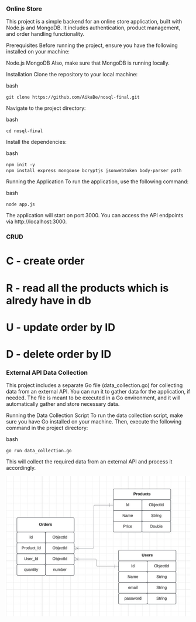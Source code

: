### Online Store
This project is a simple backend for an online store application, built with Node.js and MongoDB. It includes authentication, product management, and order handling functionality.

Prerequisites
Before running the project, ensure you have the following installed on your machine:

Node.js
MongoDB
Also, make sure that MongoDB is running locally.

Installation
Clone the repository to your local machine:

bash
```
git clone https://github.com/AikaBe/nosql-final.git
```
Navigate to the project directory:

bash
```
cd nosql-final
```
Install the dependencies:

bash
```
npm init -y
npm install express mongoose bcryptjs jsonwebtoken body-parser path
```
Running the Application
To run the application, use the following command:

bash
```
node app.js
```
The application will start on port 3000. You can access the API endpoints via http://localhost:3000.

### CRUD 
# C - create order 
# R - read all the products which is alredy have in db
# U - update order by ID
# D - delete order by ID

### External API Data Collection
This project includes a separate Go file (data_collection.go) for collecting data from an external API. You can run it to gather data for the application, if needed. The file is meant to be executed in a Go environment, and it will automatically gather and store necessary data.

Running the Data Collection Script
To run the data collection script, make sure you have Go installed on your machine. Then, execute the following command in the project directory:

bash
```
go run data_collection.go
```
This will collect the required data from an external API and process it accordingly.

![erd_diagram](5307554627316740981.jpg)
